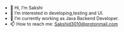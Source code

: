 - 👋 Hi, I’m Sakshi
- 👀 I’m interested in developing,testing and UI.
- 🌱 I’m currently working as Java Backend Developer.
- 📫 How to reach me: Sakshid3010@protonmail.com

<!---
Sakshi3010/Sakshi3010 is a ✨ special ✨ repository because its `README.md` (this file) appears on your GitHub profile.
You can click the Preview link to take a look at your changes.
--->
